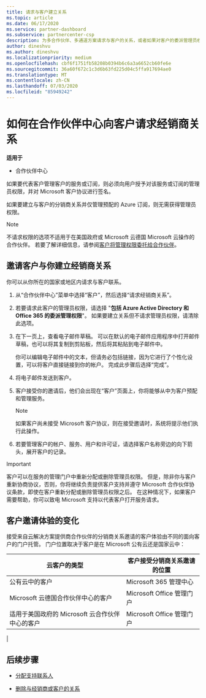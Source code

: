 ```yaml
---
title: 请求与客户建立关系
ms.topic: article
ms.date: 06/17/2020
ms.service: partner-dashboard
ms.subservice: partnercenter-csp
description: 为多合作伙伴、多通道方案请求与客户的关系，或者如果对客户的委派管理员权限需要还原，则为。
author: dineshvu
ms.author: dineshvu
ms.localizationpriority: medium
ms.openlocfilehash: cbf6f1751fb58208b0394b6c6a3a6652cb60fe6e
ms.sourcegitcommit: 36a60f672c1c3d6b63fd225d04c5ffa917694ae0
ms.translationtype: MT
ms.contentlocale: zh-CN
ms.lasthandoff: 07/03/2020
ms.locfileid: "85949242"
---
```

# <a name="how-to-request-a-reseller-relationship-from-a-customer-in-partner-center"></a>如何在合作伙伴中心向客户请求经销商关系

**适用于**

- 合作伙伴中心

如果要代表客户管理客户的服务或订阅，则必须向用户授予对该服务或订阅的管理员权限，并对 Microsoft 客户协议进行签名。

如果要建立与客户的分销商关系并仅管理预配的 Azure 订阅，则无需获得管理员权限。

>[!NOTE] 
>不请求权限的选项不适用于在美国政府或 Microsoft 云德国 Microsoft 云操作的合作伙伴。 若要了解详细信息，请参阅[客户将管理权限委托给合作伙伴](https://docs.microsoft.com/partner-center/customers_revoke_admin_privileges)。

## <a name="invite-a-customer-to-establish-a-reseller-relationship-with-you"></a>邀请客户与你建立经销商关系

你可以从你所在的国家或地区内请求与客户联系。

1. 从“合作伙伴中心”菜单中选择“客户”，然后选择“请求经销商关系”。   

2. 若要请求此客户的管理员权限，请选择 "**包括 Azure Active Directory 和 Office 365 的委派管理权限**"。 如果要建立关系但不请求管理员权限，请清除此选项。

3. 在下一页上，查看电子邮件草稿。 可以在默认的电子邮件应用程序中打开邮件草稿，也可以将其复制到剪贴板，然后将其粘贴到电子邮件中。

   你可以编辑电子邮件中的文本，但请务必包括链接，因为它进行了个性化设置，可以将客户直接链接到你的帐户。 完成此步骤后选择“完成”。

4. 将电子邮件发送到客户。

5. 客户接受你的邀请后，他们会出现在“客户”页面上，你将能够从中为客户预配和管理服务。

   > [!NOTE]
   > 如果客户尚未接受 Microsoft 客户协议，则在接受邀请时，系统将提示他们执行此操作。 

6. 若要管理客户的帐户、服务、用户和许可证，请选择客户名称旁边的向下箭头，展开客户的记录。

> [!IMPORTANT]  
> 客户可以在服务的管理门户中重新分配或删除管理员权限。 但是，除非你与客户重新协商协议，否则，你将继续负责提供客户支持并遵守 Microsoft 合作伙伴协议条款，即使在客户重新分配或删除管理员权限之后。 在这种情况下，如果客户需要帮助，你可以致电 Microsoft 支持以代表客户打开服务请求。

## <a name="changes-to-the-customer-invitation-experience"></a>客户邀请体验的变化

接受来自云解决方案提供商合作伙伴的分销商关系邀请的客户体验由不同的面向客户的门户托管。 门户位置取决于客户是在 Microsoft 公有云还是国家云中：

|云客户的类型  | 客户接受分销商关系邀请的位置 |
|---------|---------
| 公有云中的客户 | Microsoft 365 管理中心 |
| Microsoft 云德国合作伙伴中心的客户 | Microsoft Office 管理门户 |
| 适用于美国政府的 Microsoft 云合作伙伴中心的客户 | Microsoft Office 管理门户 |
|

## <a name="next-steps"></a>后续步骤

- [分配支持联系人](assign-support-contacts.md)

- [删除与经销商或客户的关系](remove-a-relationship.md)

